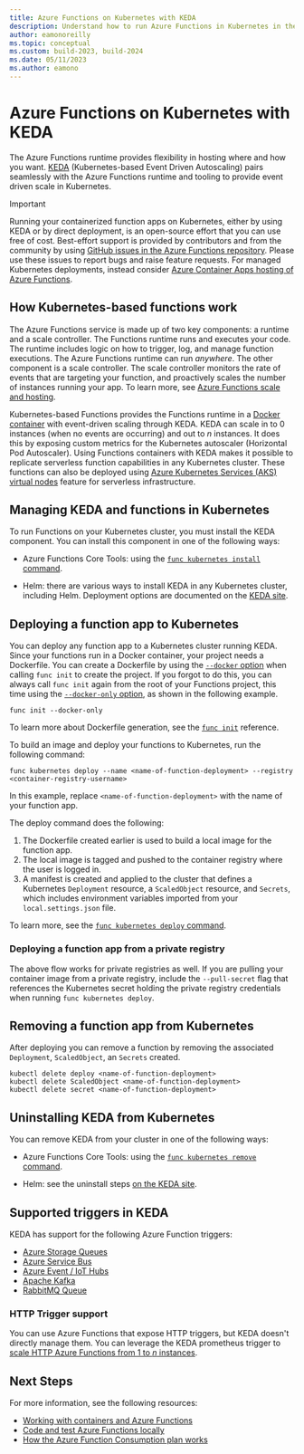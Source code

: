 ```yaml
---
title: Azure Functions on Kubernetes with KEDA
description: Understand how to run Azure Functions in Kubernetes in the cloud or on-premises using KEDA, Kubernetes-based event driven autoscaling.
author: eamonoreilly
ms.topic: conceptual
ms.custom: build-2023, build-2024
ms.date: 05/11/2023
ms.author: eamono
---
```


# Azure Functions on Kubernetes with KEDA

The Azure Functions runtime provides flexibility in hosting where and how you want. [KEDA](https://keda.sh) (Kubernetes-based Event Driven Autoscaling) pairs seamlessly with the Azure Functions runtime and tooling to provide event driven scale in Kubernetes.

> [!IMPORTANT]
> Running your containerized function apps on Kubernetes, either by using KEDA or by direct deployment, is an open-source effort that you can use free of cost. Best-effort support is provided by contributors and from the community by using [GitHub issues in the Azure Functions repository](https://github.com/Azure/Azure-Functions/issues). Please use these issues to report bugs and raise feature requests. For managed Kubernetes deployments, instead consider [Azure Container Apps hosting of Azure Functions](functions-container-apps-hosting.md).

## How Kubernetes-based functions work

The Azure Functions service is made up of two key components: a runtime and a scale controller.  The Functions runtime runs and executes your code.  The runtime includes logic on how to trigger, log, and manage function executions.  The Azure Functions runtime can run *anywhere*.  The other component is a scale controller.  The scale controller monitors the rate of events that are targeting your function, and proactively scales the number of instances running your app.  To learn more, see [Azure Functions scale and hosting](functions-scale.md).

Kubernetes-based Functions provides the Functions runtime in a [Docker container](functions-create-container-registry.md) with event-driven scaling through KEDA. KEDA can scale in to 0 instances (when no events are occurring) and out to *n* instances. It does this by exposing custom metrics for the Kubernetes autoscaler (Horizontal Pod Autoscaler).  Using Functions containers with KEDA makes it possible to replicate serverless function capabilities in any Kubernetes cluster.  These functions can also be deployed using [Azure Kubernetes Services (AKS) virtual nodes](/azure/aks/virtual-nodes-cli) feature for serverless infrastructure.

## Managing KEDA and functions in Kubernetes

To run Functions on your Kubernetes cluster, you must install the KEDA component. You can install this component in one of the following ways:

+ Azure Functions Core Tools: using the [`func kubernetes install` command](functions-core-tools-reference.md#func-kubernetes-install).

+ Helm: there are various ways to install KEDA in any Kubernetes cluster, including Helm. Deployment options are documented on the [KEDA site](https://keda.sh/docs/deploy/).

## Deploying a function app to Kubernetes

You can deploy any function app to a Kubernetes cluster running KEDA.  Since your functions run in a Docker container, your project needs a Dockerfile.  You can create a Dockerfile by using the [`--docker` option][func init] when calling `func init` to create the project. If you forgot to do this, you can always call `func init` again from the root of your Functions project, this time using the [`--docker-only` option][func init], as shown in the following example. 

```command
func init --docker-only
```

To learn more about Dockerfile generation, see the [`func init`][func init] reference. 

To build an image and deploy your functions to Kubernetes, run the following command:

```command
func kubernetes deploy --name <name-of-function-deployment> --registry <container-registry-username>
```

In this example, replace `<name-of-function-deployment>` with the name of your function app.

The deploy command does the following:

1. The Dockerfile created earlier is used to build a local image for the function app.
1. The local image is tagged and pushed to the container registry where the user is logged in.
1. A manifest is created and applied to the cluster that defines a Kubernetes `Deployment` resource, a `ScaledObject` resource, and `Secrets`, which includes environment variables imported from your `local.settings.json` file.

To learn more, see the [`func kubernetes deploy` command](functions-core-tools-reference.md#func-kubernetes-deploy).

### Deploying a function app from a private registry

The above flow works for private registries as well.  If you are pulling your container image from a private registry, include the `--pull-secret` flag that references the Kubernetes secret holding the private registry credentials when running `func kubernetes deploy`.

## Removing a function app from Kubernetes

After deploying you can remove a function by removing the associated `Deployment`, `ScaledObject`, an `Secrets` created.

```command
kubectl delete deploy <name-of-function-deployment>
kubectl delete ScaledObject <name-of-function-deployment>
kubectl delete secret <name-of-function-deployment>
```

## Uninstalling KEDA from Kubernetes

You can remove KEDA from your cluster in one of the following ways:

+ Azure Functions Core Tools: using the [`func kubernetes remove` command](functions-core-tools-reference.md#func-kubernetes-remove).

+ Helm: see the uninstall steps [on the KEDA site](https://keda.sh/docs/deploy/).

## Supported triggers in KEDA

KEDA has support for the following Azure Function triggers:

* [Azure Storage Queues](functions-bindings-storage-queue.md)
* [Azure Service Bus](functions-bindings-service-bus.md)
* [Azure Event / IoT Hubs](functions-bindings-event-hubs.md)
* [Apache Kafka](https://github.com/azure/azure-functions-kafka-extension)
* [RabbitMQ Queue](https://github.com/azure/azure-functions-rabbitmq-extension)

### HTTP Trigger support

You can use Azure Functions that expose HTTP triggers, but KEDA doesn't directly manage them.  You can leverage the KEDA prometheus trigger to [scale HTTP Azure Functions from 1 to *n* instances](https://dev.to/anirudhgarg_99/scale-up-and-down-a-http-triggered-function-app-in-kubernetes-using-keda-4m42).

## Next Steps
For more information, see the following resources:

* [Working with containers and Azure Functions](./functions-how-to-custom-container.md) 
* [Code and test Azure Functions locally](functions-develop-local.md)
* [How the Azure Function Consumption plan works](functions-scale.md)

[func init]: functions-core-tools-reference.md#func-init
